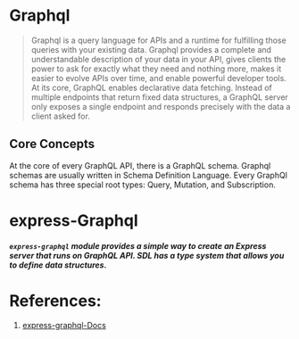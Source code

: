 # Graphql
  > Graphql is a query language for APIs and a runtime for fulfilling those queries with your existing data. Graphql provides a complete and understandable description of your data in your     API, gives clients the power to ask for exactly what they need and nothing more, makes it easier to evolve APIs over time, and enable powerful developer tools.
  > At its core, GraphQL enables declarative data fetching. Instead of multiple endpoints that return fixed data structures, a GraphQL server only exposes a single endpoint and responds precisely with the data a client asked for.
 
## Core Concepts
 At the core of every GraphQL API, there is a GraphQL schema. 
 Graphql schemas are usually written in Schema Definition Language. Every GraphQl schema has three special root types: Query, Mutation, and Subscription.
 
# express-Graphql
##### `express-graphql` module provides a simple way to create an Express server that runs on GraphQL API. SDL has a type system that allows you to define data structures.


# References:
1. [express-graphql-Docs](https://graphql.org/graphql-js/express-graphql/)

